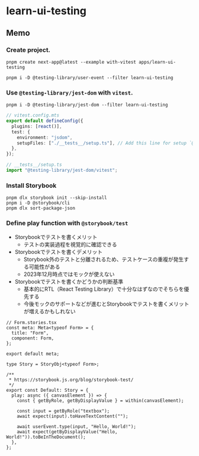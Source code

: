 # learn-ui-testing

## Memo

### Create project.

```shell
pnpm create next-app@latest --example with-vitest apps/learn-ui-testing
```

```shell
pnpm i -D @testing-library/user-event --filter learn-ui-testing
```

### Use `@testing-library/jest-dom` with `vitest`.

```shell
pnpm i -D @testing-library/jest-dom --filter learn-ui-testing
```

```ts
// vitest.config.mts
export default defineConfig({
  plugins: [react()],
  test: {
    environment: "jsdom",
    setupFiles: ["./__tests__/setup.ts"], // Add this line for setup `@testing-library/jest-dom`.
  },
});
```

```ts
// __tests__/setup.ts
import "@testing-library/jest-dom/vitest";
```

### Install Storybook

```shell
pnpm dlx storybook init --skip-install
pnpm i -D @storybook/cli
pnpm dlx sort-package-json
```

### Define play function with `@storybook/test`

- Storybookでテストを書くメリット
  - テストの実装過程を視覚的に確認できる
- Storybookでテストを書くデメリット
  - Storybook外のテストと分離されるため、テストケースの重複が発生する可能性がある
  - 2023年12月時点ではモックが使えない
- Storybookでテストを書くかどうかの判断基準
  - 基本的にRTL（React Testing Library）で十分なはずなのでそちらを優先する
  - 今後モックのサポートなどが進むとStorybookでテストを書くメリットが増えるかもしれない

```tsx
// Form.stories.tsx
const meta: Meta<typeof Form> = {
  title: "Form",
  component: Form,
};

export default meta;

type Story = StoryObj<typeof Form>;

/**
 * https://storybook.js.org/blog/storybook-test/
 */
export const Default: Story = {
  play: async ({ canvasElement }) => {
    const { getByRole, getByDisplayValue } = within(canvasElement);

    const input = getByRole("textbox");
    await expect(input).toHaveTextContent("");

    await userEvent.type(input, "Hello, World!");
    await expect(getByDisplayValue("Hello, World!")).toBeInTheDocument();
  },
};
```
